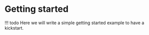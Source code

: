 # Getting started

!!! todo
    Here we will write a simple getting started example to have a kickstart.